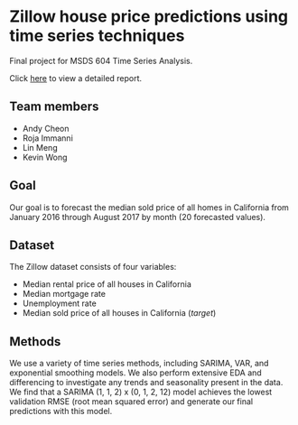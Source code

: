 # Zillow house price predictions using time series techniques

Final project for MSDS 604 Time Series Analysis.

Click [here](https://github.com/ajcheon/ts-zillow/blob/master/report.pdf) to view a detailed report.

## Team members
  - Andy Cheon
  - Roja Immanni
  - Lin Meng
  - Kevin Wong

## Goal
Our goal is to forecast the median sold price of all homes in California from January 2016 through August 2017 by month 
(20 forecasted values).

## Dataset
The Zillow dataset consists of four variables:
  - Median rental price of all houses in California
  - Median mortgage rate
  - Unemployment rate
  - Median sold price of all houses in California (_target_)

## Methods
We use a variety of time series methods, including SARIMA, VAR, and exponential smoothing models. We also perform extensive EDA and 
differencing to investigate any trends and seasonality present in the data. We find that a SARIMA (1, 1, 2) x (0, 1, 2, 12) 
model achieves the lowest validation RMSE (root mean squared error) and generate our final predictions with this model.

